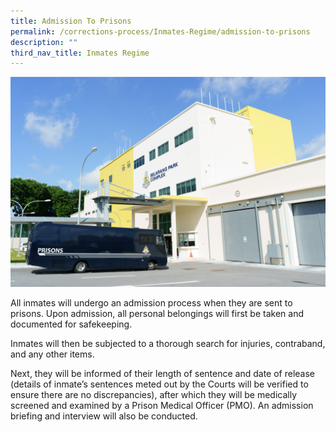 ```yaml
---
title: Admission To Prisons
permalink: /corrections-process/Inmates-Regime/admission-to-prisons
description: ""
third_nav_title: Inmates Regime
---
```



![](/images/Prison%20Life/SPC-5.jpg)

All inmates will undergo an admission process when they are sent to prisons. Upon admission, all personal belongings will first be taken and documented for safekeeping. 

Inmates will then be subjected to a thorough search for injuries, contraband, and any other items. 

Next, they will be informed of their length of sentence and date of release (details of inmate’s sentences meted out by the Courts will be verified to ensure there are no discrepancies), after which they will be medically screened and examined by a Prison Medical Officer (PMO). An admission briefing and interview will also be conducted.